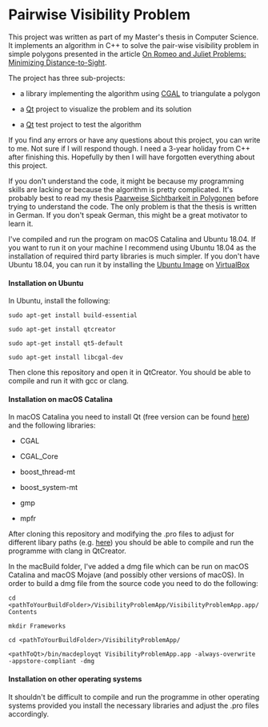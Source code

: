 # Pairwise Visibility Problem
This project was written as part of my Master's thesis in Computer Science. It implements an algorithm in C++ to solve the pair-wise visibility problem in simple polygons presented in the article [On Romeo and Juliet Problems: Minimizing Distance-to-Sight](https://ui.adsabs.harvard.edu/abs/2019arXiv190601114A).

The project has three sub-projects:

* a library implementing the algorithm using [CGAL](https://www.cgal.org/) to triangulate a polygon

* a [Qt](https://www.qt.io/) project to visualize the problem and its solution

* a [Qt](https://www.qt.io/) test project to test the algorithm

If you find any errors or have any questions about this project, you can write to me. Not sure if I will respond though. I need a 3-year holiday from C++ after finishing this. Hopefully by then I will have forgotten everything about this project.

If you don't understand the code, it might be because my programming skills are lacking or because the algorithm is pretty complicated. It's probably best to read my thesis [Paarweise Sichtbarkeit in Polygonen](https://github.com/klauste/ShortestPathToVisibility/blob/master/MasterArbeitFinal.pdf) before trying to understand the code. The only problem is that the thesis is written in German. If you don't speak German, this might be a great motivator to learn it.

I've compiled and run the program on macOS Catalina and Ubuntu 18.04. If you want to run it on your machine I recommend using Ubuntu 18.04 as the installation of required third party libraries is much simpler. If you don't have Ubuntu 18.04, you can run it by installing the [Ubuntu Image](http://releases.ubuntu.com/18.04/) on [VirtualBox](https://www.virtualbox.org/)

#### Installation on Ubuntu

In Ubuntu, install the following:

`sudo apt-get install build-essential`

`sudo apt-get install qtcreator`

`sudo apt-get install qt5-default`

`sudo apt-get install libcgal-dev`

Then clone this repository and open it in QtCreator. You should be able to compile and run it with gcc or clang.

#### Installation on macOS Catalina

In macOS Catalina you need to install Qt (free version can be found [here](https://www.qt.io/download-qt-installer)) and the following libraries:

* CGAL

* CGAL_Core

* boost_thread-mt

* boost_system-mt

* gmp

* mpfr

After cloning this repository and modifying the .pro files to adjust for different libary paths (e.g. [here]( https://github.com/klauste/ShortestPathToVisibility/blob/master/VisibilityProblemLibrary/VisibilityProblemLibrary.pro#L38)) you should be able to compile and run the programme with clang in QtCreator.

In the macBuild folder, I've added a dmg file which can be run on macOS Catalina and macOS Mojave (and possibly other versions of macOS). In order to build a dmg file from the source code you need to do the following:

`cd <pathToYourBuildFolder>/VisibilityProblemApp/VisibilityProblemApp.app/Contents`

`mkdir Frameworks`

`cd <pathToYourBuildFolder>/VisibilityProblemApp/`

`<pathToQt>/bin/macdeployqt VisibilityProblemApp.app -always-overwrite -appstore-compliant -dmg`

#### Installation on other operating systems

It shouldn't be difficult to compile and run the programme in other operating systems provided you install the necessary libraries and adjust the .pro files accordingly.
